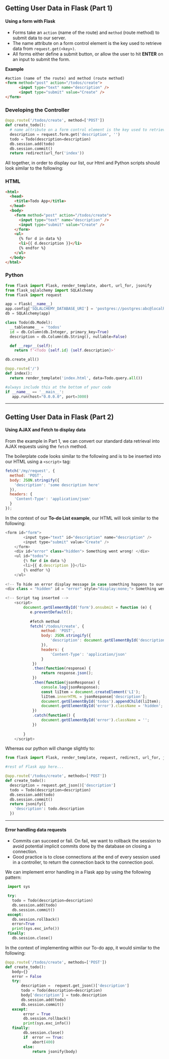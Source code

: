 ## Getting User Data in Flask (Part 1)

#### Using a form with Flask
- Forms take an ``action`` (name of the route) and ``method`` (route method) to submit data to our server.
- The name attribute on a form control element is the key used to retrieve data from ``request.get(<key>)``.
- All forms either define a submit button, or allow the user to hit **ENTER** on an input to submit the form.

**Example**
```html
#action (name of the route) and method (route method)
<form method="post" action="/todos/create">
      <input type="text" name="description" />
      <input type="submit" value="Create" />
</form>
```

### Developing the Controller

```python
@app.route('/todos/create', method=['POST'])
def create_todo():
  # name attribute on a form control element is the key used to retrieve data from request.get, or request.form.get in this case
  description = request.form.get('description', '')
  todo = Todo(description=description)
  db.session.add(todo)
  db.session.commit()
  return redirect(url_for('index'))
```


All together, in order to display our list, our Html and Python scripts should look similar to the following:

### HTML
```html
<html>
  <head>
    <title>Todo App</title>
  </head>
  <body>
    <form method="post" action="/todos/create">
      <input type="text" name="description" />
      <input type="submit" value="Create" />
    </form>
    <ul>
      {% for d in data %}
      <li>{{ d.description }}</li>
      {% endfor %}
    </ul>
  </body>
</html>
```

### Python
```python
from flask import Flask, render_template, abort, url_for, jsonify
from flask_sqlalchemy import SQLAlchemy
from flask import request

app = Flask(__name__)
app.config['SQLALCHEMY_DATABASE_URI'] = 'postgres://postgres:abc@localhost:5432/todoapp'
db = SQLAlchemy(app)

class Todo(db.Model):
  __tablename__ = 'todos'
  id = db.Column(db.Integer, primary_key=True)
  description = db.Column(db.String(), nullable=False)

  def __repr__(self):
    return f'<Todo {self.id} {self.description}>'

db.create_all()

@app.route('/')
def index():
  return render_template('index.html', data=Todo.query.all())

#always include this at the bottom of your code
if __name__ == '__main__':
   app.run(host="0.0.0.0", port=3000)
```
---
## Getting User Data in Flask (Part 2)

#### Using AJAX and Fetch to display data
From the example in Part 1, we can convert our standard data retrieval into AJAX requests using the ``fetch`` method.

The boilerplate code looks similar to the following and is to be inserted into our HTML using a ``<script>`` tag:
```javascript
fetch('/my/request', {
  method: 'POST',
  body: JSON.stringify({
    'description': 'some description here'
  }),
  headers: {
    'Content-Type': 'application/json'
  }
});
```
In the context of our **To-do List example**, our HTML will look similar to the following:
```javascript
<form id="form">
        <input type="text" id="description" name="description" />
        <input type="submit" value="Create" />
    </form>
    <div id="error" class="hidden"> Something went wrong! </div>
    <ul id="todos">
        {% for d in data %}
        <li>{{ d.description }}</li>
        {% endfor %}
    </ul>
    
<!-- To hide an error display message in case something happens to our data -->
<div class = "hidden" id = "error" style="display:none;"> Something went wrong! </div>

<!-- Script tag inserted -->
    <script>
        document.getElementById('form').onsubmit = function (e) {
           e.preventDefault();
           
           #fetch method
           fetch('/todos/create', {
                method: 'POST',
                body: JSON.stringify({
                    'description': document.getElementById('description').value
                }),
                headers: {
                    'Content-Type': 'application/json'
                }
            })
            .then(function(response) {
                return response.json();
            })
            .then(function(jsonResponse) {
                console.log(jsonResponse);
                const liItem = document.createElement('LI');
                liItem.innerHTML = jsonResponse['description'];
                document.getElementById('todos').appendChild(liItem);
                document.getElementById('error').className = 'hidden';
            })
            .catch(function() {
                document.getElementById('error').className = '';
            })
        
        }
    </script>
```

Whereas our python will change slightly to:

```python
from flask import Flask, render_template, request, redirect, url_for, jsonify

#rest of Flask app here...

@app.route('/todos/create', methods=['POST'])
def create_todo():
  description = request.get_json()['description']
  todo = Todo(description=description)
  db.session.add(todo)
  db.session.commit()
  return jsonify({
    'description': todo.description
  })
```
---
#### Error handling data requests 
- Commits can succeed or fail. On fail, we want to rollback the session to avoid potential implicit commits done by the database on closing a connection.
- Good practice is to close connections at the end of every session used in a controller, to return the connection back to the connection pool.

We can implement error handling in a Flask app by using the following pattern:
```python
 import sys

 try:
   todo = Todo(description=description)
   db.session.add(todo)
   db.session.commit()
 except:
   db.session.rollback()
   error=True
   print(sys.exc_info())
 finally:
   db.session.close()
```

In the context of implementing within our To-do app, it would similar to the following:

```python
@app.route('/todos/create', methods=['POST'])
def create_todo():   
   body={}
   error = False
   try: 
       description =  request.get_json()['description']
       todo = Todo(description=description)
       body['description'] = todo.description
       db.session.add(todo)
       db.session.commit()
   except:        
        error = True
        db.session.rollback()
        print(sys.exc_info())
   finally:
        db.session.close()           
        if  error == True:
            abort(400)
        else:            
            return jsonify(body)
```



